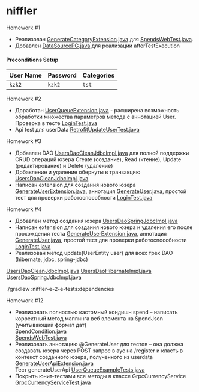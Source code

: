 
# niffler  

Homework #1
* Реализован [GenerateCategoryExtension.java](src%2Ftest%2Fjava%2Fniffler%2Fextensions%2FGenerateCategoryExtension.java) для [SpendsWebTest.java](src%2Ftest%2Fjava%2Fniffler%2Ftest%2FSpendsWebTest.java).
* Добавлен [DataSourcePG.java](src%2Ftest%2Fjava%2FdbHelper%2FDataSourcePG.java) для реализации afterTestExecution

#### Preconditions Setup


| User Name | Password | Categories |
|:----------|:---------|:-----------|
| `kzk2`    | `kzk2`   | `tst`      | 


Homework #2
* Доработан [UserQueueExtension.java](src%2Ftest%2Fjava%2Fniffler%2Fjupiter%2Fextension%2FUserQueueExtension.java) - расширена возможность обработки множества параметров метода с аннотацией User. Проверка в тесте [LoginTest.java](src%2Ftest%2Fjava%2Fniffler%2Ftest%2FLoginTest.java)
* Api test для userData [RetrofitUpdateUserTest.java](src%2Ftest%2Fjava%2Fniffler%2Ftest%2FapiTest%2FRetrofitUpdateUserTest.java)

Homework #3
* Добавлен DAO [UsersDaoCleanJdbcImpl.java](src%2Ftest%2Fjava%2FdbHelper%2Fdao%2FUsersDaoCleanJdbcImpl.java) для полной поддержки CRUD операций юзера Create (создание), Read (чтение), Update (редактирование) и Delete (удаление)
* Добавление и удаление обернуты в транзакцию [UsersDaoCleanJdbcImpl.java](src%2Ftest%2Fjava%2FdbHelper%2Fdao%2FUsersDaoCleanJdbcImpl.java)
* Написан extension для создания нового юзера [GenerateUserExtension.java](src%2Ftest%2Fjava%2Fniffler%2Fjupiter%2Fextension%2Fuser%2FGenerateUserExtension.java), 
аннотация [GenerateUser.java](src%2Ftest%2Fjava%2Fniffler%2Fjupiter%2Fannotation%2FGenerateUser.java), простой тест для проверки работоспособности [LoginTest.java](src%2Ftest%2Fjava%2Fniffler%2Ftest%2Fui%2FLoginTest.java)

Homework #4
* Добавлен метод создания юзера [UsersDaoSpringJdbcImpl.java](src%2Ftest%2Fjava%2FdbHelper%2Fdao%2FUsersDaoSpringJdbcImpl.java)
* Написан extension для создания нового юзера и удаления его после прохождения теста [GenerateUserExtension.java](src%2Ftest%2Fjava%2Fniffler%2Fjupiter%2Fextension%2Fuser%2FGenerateUserExtension.java),
  аннотация [GenerateUser.java](src%2Ftest%2Fjava%2Fniffler%2Fjupiter%2Fannotation%2FGenerateUser.java), простой тест для проверки работоспособности [LoginTest.java](src%2Ftest%2Fjava%2Fniffler%2Ftest%2Fui%2FLoginTest.java)
* Реализован метод update(UserEntity user) для всех трех DAO (hibernate, jdbc, spring-jdbc)

[UsersDaoCleanJdbcImpl.java](src%2Ftest%2Fjava%2FdbHelper%2Fdao%2FUsersDaoCleanJdbcImpl.java)
[UsersDaoHibernateImpl.java](src%2Ftest%2Fjava%2FdbHelper%2Fdao%2FUsersDaoHibernateImpl.java)
[UsersDaoSpringJdbcImpl.java](src%2Ftest%2Fjava%2FdbHelper%2Fdao%2FUsersDaoSpringJdbcImpl.java)


./gradlew :niffler-e-2-e-tests:dependencies

Homework #12
* Реализовать полностью кастомный кондишн spend – написать корректный метод маппинга веб элемента на SpendJson (учитывающий формат дат) <br> 
[SpendCondition.java](src%2Ftest%2Fjava%2Fguru%2Fqa%2Fniffler%2Fpage%2FselenideCondition%2FSpendCondition.java) <br>
[SpendsWebTest.java](src%2Ftest%2Fjava%2Fguru%2Fqa%2Fniffler%2Ftest%2Fui%2FSpendsWebTest.java)
* Реализовать аннотацию @GenerateUser для тестов – она должна создавать юзера через POST запрос в аус на /register и класть в контекст созданного юзера, полученного из userdata <br>
[GenerateUserApiExtension.java](src%2Ftest%2Fjava%2Fguru%2Fqa%2Fniffler%2Fjupiter%2Fextension%2Fuser%2FGenerateUserApiExtension.java)<br>
Тест generateUserApi [UserQueueExampleTests.java](src%2Ftest%2Fjava%2Fguru%2Fqa%2Fniffler%2Ftest%2FsoutTests%2FUserQueueExampleTests.java)
* Покрыть юнит-тестами все методы в классе GrpcCurrencyService <br>
[GrpcCurrencyServiceTest.java](..%2Fniffler-currency%2Fsrc%2Ftest%2Fjava%2Fguru%2Fqa%2Fniffler%2Fservice%2FGrpcCurrencyServiceTest.java)

